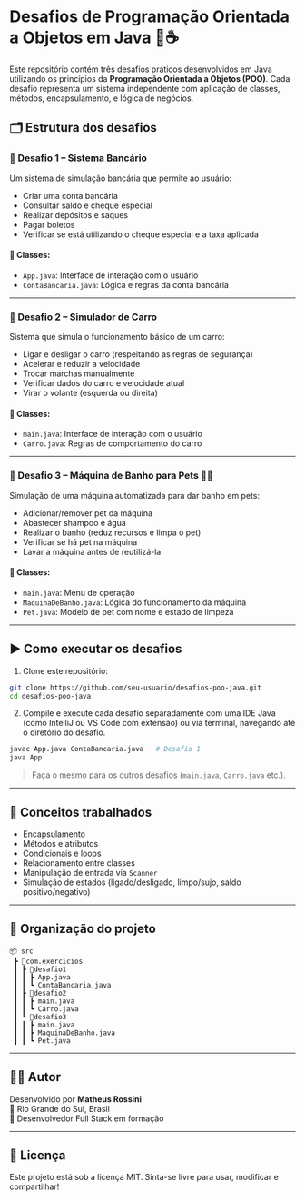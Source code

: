 # Desafios de Programação Orientada a Objetos em Java 🧠☕️

Este repositório contém três desafios práticos desenvolvidos em Java utilizando os princípios da **Programação Orientada a Objetos (POO)**. Cada desafio representa um sistema independente com aplicação de classes, métodos, encapsulamento, e lógica de negócios.

## 🗂 Estrutura dos desafios

### 🔹 Desafio 1 – Sistema Bancário

Um sistema de simulação bancária que permite ao usuário:

- Criar uma conta bancária
- Consultar saldo e cheque especial
- Realizar depósitos e saques
- Pagar boletos
- Verificar se está utilizando o cheque especial e a taxa aplicada

#### 🧱 Classes:
- `App.java`: Interface de interação com o usuário
- `ContaBancaria.java`: Lógica e regras da conta bancária

---

### 🔹 Desafio 2 – Simulador de Carro

Sistema que simula o funcionamento básico de um carro:

- Ligar e desligar o carro (respeitando as regras de segurança)
- Acelerar e reduzir a velocidade
- Trocar marchas manualmente
- Verificar dados do carro e velocidade atual
- Virar o volante (esquerda ou direita)

#### 🧱 Classes:
- `main.java`: Interface de interação com o usuário
- `Carro.java`: Regras de comportamento do carro

---

### 🔹 Desafio 3 – Máquina de Banho para Pets 🐶🐱

Simulação de uma máquina automatizada para dar banho em pets:

- Adicionar/remover pet da máquina
- Abastecer shampoo e água
- Realizar o banho (reduz recursos e limpa o pet)
- Verificar se há pet na máquina
- Lavar a máquina antes de reutilizá-la

#### 🧱 Classes:
- `main.java`: Menu de operação
- `MaquinaDeBanho.java`: Lógica do funcionamento da máquina
- `Pet.java`: Modelo de pet com nome e estado de limpeza

---

## ▶️ Como executar os desafios

1. Clone este repositório:

```bash
git clone https://github.com/seu-usuario/desafios-poo-java.git
cd desafios-poo-java
```

2. Compile e execute cada desafio separadamente com uma IDE Java (como IntelliJ ou VS Code com extensão) ou via terminal, navegando até o diretório do desafio.

```bash
javac App.java ContaBancaria.java   # Desafio 1
java App
```

> Faça o mesmo para os outros desafios (`main.java`, `Carro.java` etc.).

---

## 🧠 Conceitos trabalhados

- Encapsulamento
- Métodos e atributos
- Condicionais e loops
- Relacionamento entre classes
- Manipulação de entrada via `Scanner`
- Simulação de estados (ligado/desligado, limpo/sujo, saldo positivo/negativo)

---

## 📁 Organização do projeto

```
📦 src
 ┣ 📂com.exercicios
 ┃ ┣ 📂desafio1
 ┃ ┃ ┣ App.java
 ┃ ┃ ┗ ContaBancaria.java
 ┃ ┣ 📂desafio2
 ┃ ┃ ┣ main.java
 ┃ ┃ ┗ Carro.java
 ┃ ┗ 📂desafio3
 ┃ ┃ ┣ main.java
 ┃ ┃ ┣ MaquinaDeBanho.java
 ┃ ┃ ┗ Pet.java
```

---

## 👨‍💻 Autor

Desenvolvido por **Matheus Rossini**  
📍 Rio Grande do Sul, Brasil  
💼 Desenvolvedor Full Stack em formação

---

## 📜 Licença

Este projeto está sob a licença MIT. Sinta-se livre para usar, modificar e compartilhar!